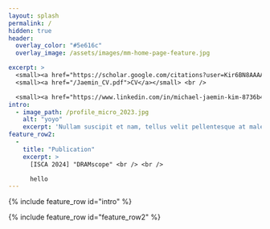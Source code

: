 ```yaml
---
layout: splash
permalink: /
hidden: true
header:
  overlay_color: "#5e616c"
  overlay_image: /assets/images/mm-home-page-feature.jpg

excerpt: >
  <small><a href="https://scholar.google.com/citations?user=Kir6BN8AAAAJ&hl=ko&oi=ao">Google Scholar</a></small> <br />
  <small><a href="/Jaemin_CV.pdf">CV</a></small> <br />

  <small><a href="https://www.linkedin.com/in/michael-jaemin-kim-8736b4211/">LinkeIn</a></small>
intro: 
  - image_path: /profile_micro_2023.jpg
    alt: "yoyo"
    excerpt: 'Nullam suscipit et nam, tellus velit pellentesque at malesuada, enim eaque. Quis nulla, netus tempor in diam gravida tincidunt, *proin faucibus* voluptate felis id sollicitudin. Centered with `type="center"`'
feature_row2:
  - 
    title: "Publication"
    excerpt: >
      [ISCA 2024] "DRAMscope" <br /> <br />

      hello
---
```


{% include feature_row id="intro" %}

{% include feature_row id="feature_row2" %}
